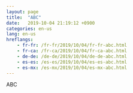 ```yaml
---
layout: page
title:  "ABC"
date:   2019-10-04 21:19:12 +0900
categories: en-us
lang: en-us
hreflangs:
    - fr-fr: /fr-fr/2019/10/04/fr-fr-abc.html
    - fr-ca: /fr-ca/2019/10/04/fr-ca-abc.html
    - de-de: /de-de/2019/10/04/de-de-abc.html
    - es-es: /es-es/2019/10/04/es-es-abc.html
    - es-mx: /es-mx/2019/10/04/es-mx-abc.html
---
```

ABC
